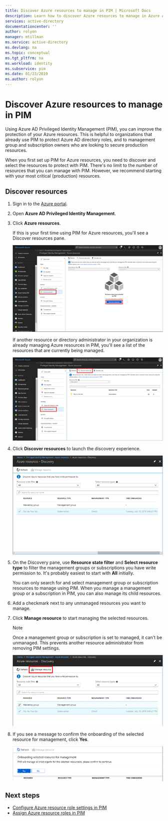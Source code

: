 ```yaml
---
title: Discover Azure resources to manage in PIM | Microsoft Docs
description: Learn how to discover Azure resources to manage in Azure AD Privileged Identity Management (PIM).
services: active-directory
documentationcenter: ''
author: rolyon
manager: mtillman
ms.service: active-directory
ms.devlang: na
ms.topic: conceptual
ms.tgt_pltfrm: na
ms.workload: identity
ms.subservice: pim
ms.date: 01/23/2019
ms.author: rolyon
---
```


# Discover Azure resources to manage in PIM

Using Azure AD Privileged Identity Management (PIM), you can improve the protection of your Azure resources. This is helpful to organizations that already use PIM to protect Azure AD directory roles, and to management group and subscription owners who are looking to secure production resources.

When you first set up PIM for Azure resources, you need to discover and select the resources to protect with PIM. There's no limit to the number of resources that you can manage with PIM. However, we recommend starting with your most critical (production) resources.

## Discover resources

1. Sign in to the [Azure portal](https://portal.azure.com/).

1. Open **Azure AD Privileged Identity Management**.

1. Click **Azure resources**.

    If this is your first time using PIM for Azure resources, you'll see a Discover resources pane.

    ![Discover resources - first time](./media/pim-resource-roles-discover-resources/discover-resources-first-run.png)

    If another resource or directory administrator in your organization is already managing Azure resources in PIM, you'll see a list of the resources that are currently being managed.

    ![Discover resources pane](./media/pim-resource-roles-discover-resources/discover-resources.png)

1. Click **Discover resources** to launch the discovery experience.

    ![Discovery pane](./media/pim-resource-roles-discover-resources/discovery-pane.png)

1. On the Discovery pane, use **Resource state filter** and **Select resource type** to filter the management groups or subscriptions you have write permission to. It's probably easiest to start with **All** initially.

    You can only search for and select management group or subscription resources to manage using PIM. When you manage a management group or a subscription in PIM, you can also manage its child resources.

1. Add a checkmark next to any unmanaged resources you want to manage.

1. Click **Manage resource** to start managing the selected resources.

    > [!NOTE]
    > Once a management group or subscription is set to managed, it can't be unmanaged. This prevents another resource administrator from removing PIM settings.

    ![Discovery - Manage resource](./media/pim-resource-roles-discover-resources/discovery-manage-resource.png)

1. If you see a message to confirm the onboarding of the selected resource for management, click **Yes**.

    ![Discovery - Manage resource message](./media/pim-resource-roles-discover-resources/discovery-manage-resource-message.png)

## Next steps

- [Configure Azure resource role settings in PIM](pim-resource-roles-configure-role-settings.md)
- [Assign Azure resource roles in PIM](pim-resource-roles-assign-roles.md)
